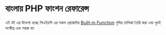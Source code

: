 বাংলায় PHP ফাংশন রেফারেন্স
=======

এই বই এর উদ্দেশ্য হচ্ছে পিএইচপি এর সকল প্র্যোজনিয় 
[Built-in Function](http://php.net/manual/en/functions.internal.php) গুলির তালিকা তৈরি করা এবং খুবই সংক্ষীপ্ত এবং সহজ ব্যা

